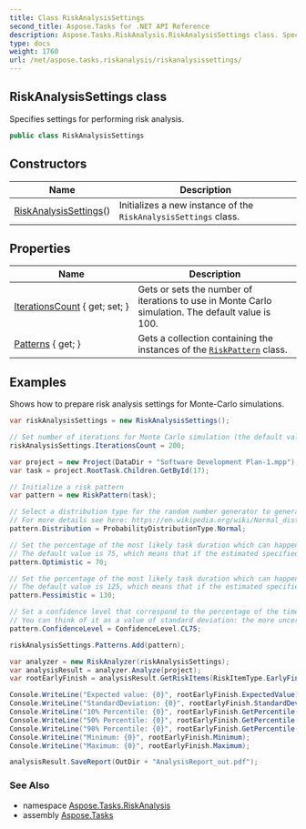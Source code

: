 ```yaml
---
title: Class RiskAnalysisSettings
second_title: Aspose.Tasks for .NET API Reference
description: Aspose.Tasks.RiskAnalysis.RiskAnalysisSettings class. Specifies settings for performing risk analysis
type: docs
weight: 1760
url: /net/aspose.tasks.riskanalysis/riskanalysissettings/
---
```

## RiskAnalysisSettings class

Specifies settings for performing risk analysis.

```csharp
public class RiskAnalysisSettings
```

## Constructors

| Name | Description |
| --- | --- |
| [RiskAnalysisSettings](riskanalysissettings/)() | Initializes a new instance of the `RiskAnalysisSettings` class. |

## Properties

| Name | Description |
| --- | --- |
| [IterationsCount](../../aspose.tasks.riskanalysis/riskanalysissettings/iterationscount/) { get; set; } | Gets or sets the number of iterations to use in Monte Carlo simulation. The default value is 100. |
| [Patterns](../../aspose.tasks.riskanalysis/riskanalysissettings/patterns/) { get; } | Gets a collection containing the instances of the [`RiskPattern`](../riskpattern/) class. |

## Examples

Shows how to prepare risk analysis settings for Monte-Carlo simulations.

```csharp
var riskAnalysisSettings = new RiskAnalysisSettings();

// Set number of iterations for Monte Carlo simulation (the default value is 100).
riskAnalysisSettings.IterationsCount = 200;

var project = new Project(DataDir + "Software Development Plan-1.mpp");
var task = project.RootTask.Children.GetById(17);

// Initialize a risk pattern
var pattern = new RiskPattern(task);

// Select a distribution type for the random number generator to generate possible values from (only two types currently supported, namely normal and uniform)            
// For more details see here: https://en.wikipedia.org/wiki/Normal_distribution)
pattern.Distribution = ProbabilityDistributionType.Normal;

// Set the percentage of the most likely task duration which can happen in the best possible project scenario 
// The default value is 75, which means that if the estimated specified task duration is 4 days then the optimistic duration will be 3 days
pattern.Optimistic = 70;

// Set the percentage of the most likely task duration which can happen in the worst possible project scenario 
// The default value is 125, which means that if the estimated specified task duration is 4 days then the pessimistic duration will be 5 days.
pattern.Pessimistic = 130;

// Set a confidence level that correspond to the percentage of the time the actual values will be within optimistic and pessimistic estimates. 
// You can think of it as a value of standard deviation: the more uncertain about your estimates you are, the more the value of standard deviation used in random number generator is
pattern.ConfidenceLevel = ConfidenceLevel.CL75;

riskAnalysisSettings.Patterns.Add(pattern);

var analyzer = new RiskAnalyzer(riskAnalysisSettings);
var analysisResult = analyzer.Analyze(project);
var rootEarlyFinish = analysisResult.GetRiskItems(RiskItemType.EarlyFinish).Get(project.RootTask);

Console.WriteLine("Expected value: {0}", rootEarlyFinish.ExpectedValue);
Console.WriteLine("StandardDeviation: {0}", rootEarlyFinish.StandardDeviation);
Console.WriteLine("10% Percentile: {0}", rootEarlyFinish.GetPercentile(10));
Console.WriteLine("50% Percentile: {0}", rootEarlyFinish.GetPercentile(50));
Console.WriteLine("90% Percentile: {0}", rootEarlyFinish.GetPercentile(90));
Console.WriteLine("Minimum: {0}", rootEarlyFinish.Minimum);
Console.WriteLine("Maximum: {0}", rootEarlyFinish.Maximum);

analysisResult.SaveReport(OutDir + "AnalysisReport_out.pdf");
```

### See Also

* namespace [Aspose.Tasks.RiskAnalysis](../../aspose.tasks.riskanalysis/)
* assembly [Aspose.Tasks](../../)


